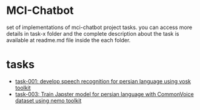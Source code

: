 # MCI-Chatbot
set of implementations of mci-chatbot project tasks. you can access more details in task-x folder and the complete description about the task is available at readme.md file inside the each folder.
# tasks
* [task-001: develop speech recognition for persian language using vosk toolkit](https://github.com/zolfaShefreie/MCI-Chatbot/tree/main/task-001)
* [task-003: Train Japster model for persian language with CommonVoice dataset using nemo toolkit](https://github.com/zolfaShefreie/MCI-Chatbot/tree/main/task-003)
